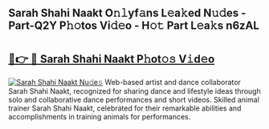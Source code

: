 ## Sarah Shahi Naakt O𝚗𝚕yf𝚊ns L𝚎a𝚔ed N𝚞𝚍es - Part-Q2Y P𝚑𝚘tos Vi𝚍𝚎o - H𝚘𝚝 Part L𝚎a𝚔s n6zAL

# <h2><a href="http://kf3g5vl.oniu.top/?m=Sarah+Shahi+Naakt">🔗👉 🔴 Sarah Shahi Naakt P𝚑ot𝚘𝚜 V𝚒d𝚎o</a></h2>

[![Sarah Shahi Naakt Nu𝚍e𝚜](https://i.imgur.com/0qMVB7G.gif)](http://kf3g5vl.oniu.top/?m=Sarah+Shahi+Naakt)
Web-based artist and dance collaborator Sarah Shahi Naakt, recognized for sharing dance and lifestyle ideas through solo and collaborative dance performances and short videos. Skilled animal trainer Sarah Shahi Naakt, celebrated for their remarkable abilities and accomplishments in training animals for performances.  
